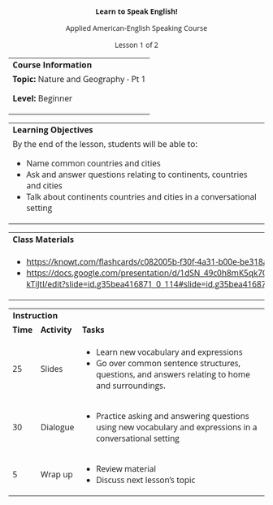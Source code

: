 
<style>
body {
  font-family: 'Open Sans', sans-serif;
}
.markdown-body table {
  display: table;
}
</style>
<p style="text-align: center">
<strong>Learn to Speak English!</strong>
</p>
<p style="text-align: center">
Applied American-English Speaking Course
</p>
<p style="text-align: center">
Lesson 1 of 2
</p>

<table>
  <tr>
   <td><strong>Course Information</strong>
   </td>
  </tr>
  <tr>
   <td><strong>Topic: </strong>Nature and Geography - Pt 1
<p>
<strong>Level: </strong>Beginner
   </td>
  </tr>
</table>



<table>
  <tr>
   <td><strong>Learning Objectives</strong>
   </td>
  </tr>
  <tr>
   <td>By the end of the lesson, students will be able to:
<ul>

<li>Name common countries and cities</li>

<li>Ask and answer questions relating to continents, countries and cities</li>

<li>Talk about continents countries and cities in a conversational setting</li>
</ul>
   </td>
  </tr>
</table>



<table>
  <tr>
   <td><strong>Class Materials</strong>
   </td>
  </tr>
  <tr>
   <td>
<ul>

<li><a href="https://knowt.com/flashcards/c082005b-f30f-4a31-b00e-be318ac571c2?isNew=true">https://knowt.com/flashcards/c082005b-f30f-4a31-b00e-be318ac571c2?isNew=true</a><span style="text-decoration:underline;"> </span></li>

<li><a href="https://docs.google.com/presentation/d/1dSN_49c0h8mK5qk7Qvp8RXUzRShzZD6hcaTW-kTiJtI/edit?slide=id.g35bea416871_0_114#slide=id.g35bea416871_0_114">https://docs.google.com/presentation/d/1dSN_49c0h8mK5qk7Qvp8RXUzRShzZD6hcaTW-kTiJtI/edit?slide=id.g35bea416871_0_114#slide=id.g35bea416871_0_114</a> </li>
</ul>
   </td>
  </tr>
</table>



<table>
  <tr>
   <td colspan="3" ><strong>Instruction</strong>
   </td>
  </tr>
  <tr>
   <td><strong>Time</strong>
   </td>
   <td><strong>Activity</strong>
   </td>
   <td><strong>Tasks</strong>
   </td>
  </tr>
  <tr>
   <td>25
   </td>
   <td>Slides
   </td>
   <td>
<ul>

<li>Learn new vocabulary and expressions</li>

<li>Go over common sentence structures, questions, and answers relating to home and surroundings.</li>
</ul>
   </td>
  </tr>
  <tr>
   <td>30
   </td>
   <td>Dialogue
   </td>
   <td>
<ul>

<li>Practice asking and answering questions using new vocabulary and expressions in a conversational setting</li>
</ul>
   </td>
  </tr>
  <tr>
   <td>5
   </td>
   <td>Wrap up
   </td>
   <td>
<ul>

<li>Review material</li>

<li>Discuss next lesson’s topic</li>
</ul>
   </td>
  </tr>
</table>

